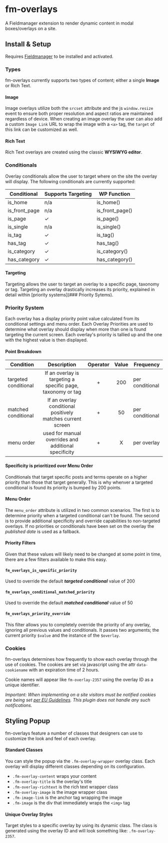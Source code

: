 # fm-overlays

A Fieldmanager extension to render dynamic content in modal boxes/overlays on a site.


## Install & Setup

Requires [Fieldmanager](https://github.com/alleyinteractive/wordpress-fieldmanager) to be installed and activated.




### Types

fm-overlays currently supports two types of content; either a single **Image** or Rich Text.

#### Image

Image overlays utilize both the `srcset` attribute and the js `window.resize` event to ensure both proper resolution and aspect ratios are maintained regardless of device.  When creating an image overlay the user can also add a custom `Image Link` URL to wrap the image with a `<a>` tag, the `target` of this link can be customized as well.

#### Rich Text

Rich Text overlays are created using the classic **WYSIWYG editor**.




### Conditionals

Overlay conditionals allow the user to target where on the site the overlay will display.  The following conditionals are currently supported:

| Conditional   	| Supports Targeting 	| WP Function     	|
|---------------	|--------------------	|-----------------	|
| is_home       	| n/a                	| is_home()       	|
| is_front_page 	| n/a                	| is_front_page() 	|
| is_page       	| ✓                  	| is_page()       	|
| is_single     	| n/a                	| is_single()     	|
| is_tag        	| ✓                  	| is_tag()        	|
| has_tag       	| ✓                  	| has_tag()       	|
| is_category   	| ✓                  	| is_category()   	|
| has_category  	| ✓                  	| has_category()  	|

#### Targeting

Targeting allows the user to target an overlay to a specific page, taxonomy or tag.  Targeting an overlay drastically increases its priority, explained in detail within [priority systems](### Priority Sytems).




### Priority System

Each overlay has a display priority point value calculated from its conditional settings and menu order.  Each Overlay Priorities are used to determine what overlay should display when more than one is found targeting the current screen.  Each overlay's priority is tallied up and the one with the highest value is then displayed.

#### Point Breakdown

| Condition            |                         Description                         | Operator | Value | Frequency       |
|----------------------|:-----------------------------------------------------------:|:--------:|:-----:|-----------------|
| targeted conditional | If an overlay is targeting a specific page, taxonomy or tag |     +    |  200  | per conditional |
| matched conditional  | If an overlay conditional positively matches current screen |     +    |   50  | per conditional |
| menu order           | used for manual overrides and additional specificity        |     +    |   X   | per overlay     |

#### Specificity is prioritized over Menu Order

Conditionals that target specific posts and terms operate on a higher priority than those that target generally.  This is why whenver a targeted conditional is found its priority is bumped by 200 points.

#### Menu Order

The `menu_order` attribute is utilized in two common scenarios.  The first is to determine priority when a targeted conditional can't be found.    The second is to provide additional specificity and override capabilities to non-targeted overlays.  If no priorities or conditionals have been set on the overlay the *published date* is used as a fallback.

#### Priority Filters

Given that these values will likely need to be changed at some point in time, there are a few filters available to make this easy.


#### `fm_overlays_is_specific_priority`
Used to override the default ***targeted conditional*** value of 200


#### `fm_overlays_conditional_matched_priority`
Used to override the default ***matched conditional*** value of 50


#### `fm_overlays_priority_override`
This filter allows you to completely override the priority of any overlay, ignoring all previous values and conditionals.  It passes two arguments; the current priority `$value` and the instance of the `$overlay`.



### Cookies

fm-overlays determines how frequently to show each overlay through the use of cookies.  The cookies are set via javascript using the attr `data-cookiename` with an expiration time of 2 hours.

Cookie names will appear like `fm-overlay-2357` using the overlay ID as a unique identifier.

_Important: When implementing on a site visitors *must be notified* cookies are being set [per EU Guidelines](http://ec.europa.eu/ipg/basics/legal/cookies/index_en.htm). This plugin does not handle any such notifications._




## Styling Popup

fm-overlays feature a number of classes that designers can use to customize the look and feel of each overlay.


#### Standard Classes

You can style the popup via the `.fm-overlay-wrapper` overlay class.  Each overlay will display different classes depending on its configuration.

- `.fm-overlay-content` wraps your content
- `.fm-overlay-title` is the overlay's title
- `.fm-overlay-richtext` is the rich text wrapper class
- `.fm-overlay-image` is the image wrapper class
- `.fm-image-link` is the anchor tag wrapping the image
- `.fm-image` is the div that immediately wraps the `<img>` tag


#### Unique Overlay  Styles

Target styles to a specific overlay by using its dynamic class. The class is generated using the overlay ID and will look something like: `.fm-overlay-2357`.
